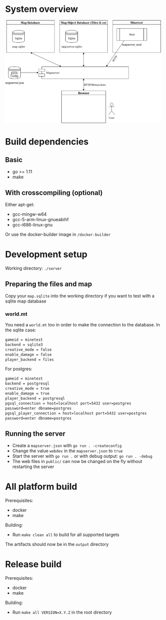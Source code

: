 
# System overview

<img src="./Overview.png">

# Build dependencies

## Basic
* go >= 1.11
* make

## With crosscompiling (optional)
Either apt-get:
* gcc-mingw-w64
* gcc-5-arm-linux-gnueabihf
* gcc-i686-linux-gnu

Or use the docker-builder image in `/docker-builder`

# Development setup

Working directory: `./server`

## Preparing the files and map

Copy your `map.sqlite` into the working directory if you want to test with
a sqlite map database

### world.mt

You need a `world.mt` too in order to make the connection to the database.
In the sqlite case:

```
gameid = minetest
backend = sqlite3
creative_mode = false
enable_damage = false
player_backend = files
```

For postgres:
```
gameid = minetest
backend = postgresql
creative_mode = true
enable_damage = true
player_backend = postgresql
pgsql_connection = host=localhost port=5432 user=postgres password=enter dbname=postgres
pgsql_player_connection = host=localhost port=5432 user=postgres password=enter dbname=postgres
```

## Running the server

* Create a `mapserver.json` with `go run . -createconfig`
* Change the value `webdev` in the `mapserver.json` to `true`
* Start the server with `go run .` or with debug output: `go run . -debug`
* The web files in `public/` can now be changed on the fly without restarting the server

# All platform build

Prerequisites:
* docker
* make

Building:
* Run `make clean all` to build for all supported targets

The artifacts should now be in the `output` directory

# Release build

Prerequisites:
* docker
* make

Building:
* Run `make all VERSION=X.Y.Z` in the root directory
